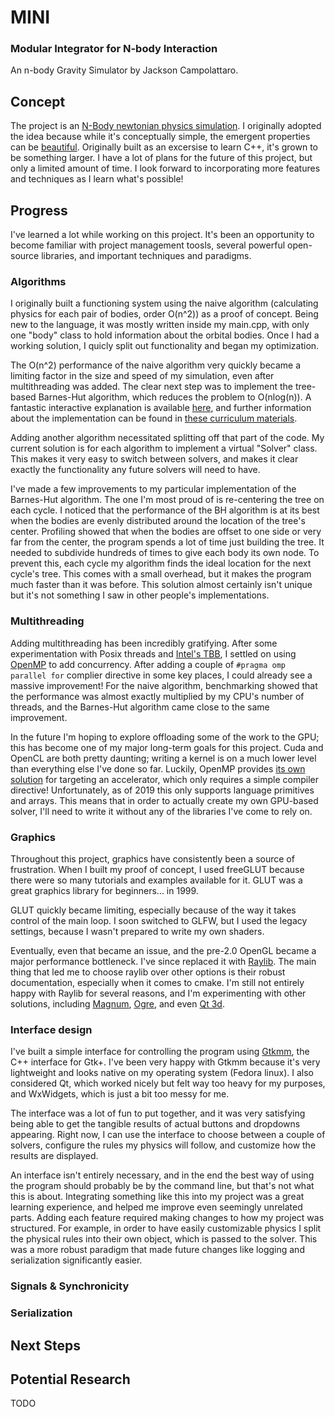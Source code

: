 # MINI
### Modular Integrator for N-body Interaction

An n-body Gravity Simulator by Jackson Campolattaro.

## Concept

The project is an [N-Body newtonian physics simulation](https://en.wikipedia.org/wiki/N-body_simulation). I originally adopted the idea because while it's conceptually simple, the emergent properties can be [beautiful](https://www.youtube.com/watch?v=DoLe1c-eokI). Originally built as an excersise to learn C++, it's grown to be something larger. I have a lot of plans for the future of this project, but only a limited amount of time. I look forward to incorporating more features and techniques as I learn what's possible!

## Progress

I've learned a lot while working on this project. It's been an opportunity to become familiar with project management toosls, several powerful open-source libraries, and important techniques and paradigms.

### Algorithms

I originally built a functioning system using the naive algorithm (calculating physics for each pair of bodies, order O(n^2)) as a proof of concept. Being new to the language, it was mostly written inside my main.cpp, with only one "body" class to hold information about the orbital bodies. Once I had a working solution, I quicly split out functionality and began my optimization.

The O(n^2) performance of the naive algorithm very quickly became a limiting factor in the size and speed of my simulation, even after multithreading was added. The clear next step was to implement the tree-based Barnes-Hut algorithm, which reduces the problem to O(nlog(n)). A fantastic interactive explanation is available [here](https://jheer.github.io/barnes-hut/), and further information about the implementation can be found in [these curriculum materials](https://www.cs.princeton.edu/courses/archive/fall03/cs126/assignments/barnes-hut.html).

Adding another algorithm necessitated splitting off that part of the code. My current solution is for each algorithm to implement a virtual "Solver" class. This makes it very easy to switch between solvers, and makes it clear exactly the functionality any future solvers will need to have. 

I've made a few improvements to my particular implementation of the Barnes-Hut algorithm. The one I'm most proud of is re-centering the tree on each cycle. I noticed that the performance of the BH algorithm is at its best when the bodies are evenly distributed around the location of the tree's center. Profiling showed that when the bodies are offset to one side or very far from the center, the program spends a lot of time just building the tree. It needed to subdivide hundreds of times to give each body its own node. To prevent this, each cycle my algorithm finds the ideal location for the next cycle's tree. This comes with a small overhead, but it makes the program much faster than it was before. This solution almost certainly isn't unique but it's not something I saw in other people's implementations.

### Multithreading

Adding multithreading has been incredibly gratifying. After some experimentation with Posix threads and [Intel's TBB](https://github.com/intel/tbb), I settled on using [OpenMP](https://www.openmp.org/) to add concurrency. After adding a couple of `#pragma omp parallel for` complier directive in some key places, I could already see a massive improvement! For the naive algorithm, benchmarking showed that the performance was almost exactly multiplied by my CPU's number of threads, and the Barnes-Hut algorithm came close to the same improvement.

In the future I'm hoping to explore offloading some of the work to the GPU; this has become one of my major long-term goals for this project. Cuda and OpenCL are both pretty daunting; writing a kernel is on a much lower level than everything else I've done so far. Luckily, OpenMP provides [its own solution](https://www.ibm.com/support/knowledgecenter/en/SSXVZZ_16.1.0/com.ibm.xlcpp161.lelinux.doc/compiler_ref/prag_omp_target.html) for targeting an accelerator, which only requires a simple compiler directive! Unfortunately, as of 2019 this only supports language primitives and arrays. This means that in order to actually create my own GPU-based solver, I'll need to write it without any of the libraries I've come to rely on.

### Graphics

Throughout this project, graphics have consistently been a source of frustration. When I built my proof of concept, I used freeGLUT because there were so many tutorials and examples available for it. GLUT was a great graphics library for beginners... in 1999. 

GLUT quickly became limiting, especially because of the way it takes control of the main loop. I soon switched to GLFW, but I used the legacy settings, because I wasn't prepared to write my own shaders.

Eventually, even that became an issue, and the pre-2.0 OpenGL became a major performance bottleneck. I've since replaced it with [Raylib](https://www.raylib.com/). The main thing that led me to choose raylib over other options is their robust documentation, especially when it comes to cmake. I'm still not entirely happy with Raylib for several reasons, and I'm experimenting with other solutions, including [Magnum](https://magnum.graphics/), [Ogre](https://www.ogre3d.org/), and even [Qt 3d](https://doc.qt.io/qt-5/qt3d-index.html).

### Interface design

I've built a simple interface for controlling the program using [Gtkmm](https://www.gtkmm.org/en/), the C++ interface for Gtk+. I've been very happy with Gtkmm because it's very lightweight and looks native on my operating system (Fedora linux). I also considered Qt, which worked nicely but felt way too heavy for my purposes, and WxWidgets, which is just a bit too messy for me.

The interface was a lot of fun to put together, and it was very satisfying being able to get the tangible results of actual buttons and dropdowns appearing. Right now, I can use the interface to choose between a couple of solvers, configure the rules my physics will follow, and customize how the results are displayed.

An interface isn't entirely necessary, and in the end the best way of using the program should probably be by the command line, but that's not what this is about. Integrating something like this into my project was a great learning experience, and helped me improve even seemingly unrelated parts. Adding each feature required making changes to how my project was structured. For example, in order to have easily customizable physics I split the physical rules into their own object, which is passed to the solver. This was a more robust paradigm that made future changes like logging and serialization significantly easier.

### Signals & Synchronicity


### Serialization

## Next Steps

## Potential Research
TODO
